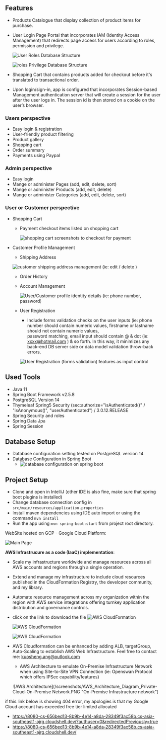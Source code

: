

Features
--------
 - Products Catalogue that display collection of product items for purchase.
 - User Login Page Portal that incorporates IAM (Identity Access Management) that redirects page access for users 
   according to roles, permission and privilege. 
   
   ![User Roles Database Structure](/screenshots/users_roles_maintenance.PNG "User Roles Database Table")
   
   ![roles Privilege Database Structure](/screenshots/roles_privileges_maintenance.PNG "Roles Privilege Table")
   
 - Shopping Cart that contains products added for checkout before it's translated to transactional order.
 - Upon login/sign-in, app is configured that incorporates Session-based Management authentication server that will create a session for 
   the user after the user logs in. The session id is then stored on a cookie on the user’s browser.
  

### Users perspective

- Easy login & registration
- User-friendly product filtering
- Product gallery
- Shopping cart
- Order summary
- Payments using Paypal

### Admin perspective
- Easy login
- Mange or administer Pages (add, edit, delete, sort)
- Mange or administer Products (add, edit, delete)
- Mange or administer Categories (add, edit, delete, sort)


### User or Customer perspective

- Shopping Cart
  - Payment checkout items listed on shopping cart
 
    ![shopping cart screenshots to checkout for payment](/screenshots/shopping_cart.PNG "shopping cart screenshots")

- Customer Profile Management
  - Shipping Address
  
  ![customer shipping address management (ie: edit / delete )](/screenshots/customer_shipping_address.PNG "customer shipping address")

  - Order History
  - Account Management

    ![User/Customer profile identity details (ie: phone number, password)](/screenshots/customer_profile.PNG "Customer Profile")
    
  - User Registration
    - Include forms validation checks on the user inputs (ie: phone number should contain numeric values, firstname or lastname should not contain numeric values,     
      password matching, email input should contain @ & dot (ie: xxxx@hotmail.com ) & so forth.
      In this way, it minimizes any back-end DB server side or data model validation throw-back errors.
      
      
    ![ User Registration (forms validation) features as input control](/screenshots/registration_form_validation.PNG "User Registration")
      
    

Used Tools
-----------
- Java 11
- Spring Boot Framework v2.5.8
- PostgreSQL Version 14
- Thymeleaf Spring5 Security (sec:authorize="isAuthenticated()" / "isAnonymous()", "userAuthenticated") / 3.0.12.RELEASE
- Spring Security and roles
- Spring Data Jpa
- Spring Session

Database Setup
---------------
 - Database configuration setting tested on PostgreSQL version 14
 - Database Configuration in Spring Boot
   - ![database configuration on spring boot](/screenshots/DataBASE_configuration.PNG "database configuration on spring")

    

Project Setup
-------------
- Clone and open in IntelliJ (other IDE is also fine, make sure that spring boot plugins is installed)
- Change database connection config in `src/main/resources/application.properties`
- Install maven dependencies using IDE auto import or using the command ``mvn install``
- Run the app using ``mvn spring-boot:start`` from project root directory.

WebSite hosted on GCP - Google Cloud Platform:

  ![Main Page](/screenshots/mainPage.PNG "Main Page hosted on GCP - Google Cloud Platform")


**AWS Infrastrucure as a code (IaaC) implementation**:
- Scale my infrastructure worldwide and manage resources across all AWS accounts and regions through a single operation.
- Extend and manage my infrastructure to include cloud resources published in the CloudFormation Registry, the developer community, and my library.
- Automate resource management across my organization within the region with AWS service integrations offering turnkey application distribution and governance controls.

- click on the link to download the file ![AWS CloudFormation](/AWSCloudFormation_Deployment%20as%20IaaC.yaml "CloudFormation-IaaC ")  

  ![AWS CloudFormation](/screenshots/AWS-CloudFormation_Events.PNG "Using AWS CloudFormation script to implement as IaaC")

  ![AWS CloudFormation](/screenshots/AWS-CloudFormation_resources.PNG "Using AWS CloudFormation script to implement as IaaC")

- AWS Cloudformation can be enhanced by adding ALB, targetGroup, Auto-Scaling to establish AWS Web Infrastructure. Feel free to contact me: kuosheng.ang@outlook.com

  - AWS Architecture to emulate On-Premise Infrastructure Network when using Site-to-Site VPN Connection (ie: Openswan Protocol which offers IPSec capability/features) 



  ![AWS Architecture](/screenshots/AWS_Architecture_Diagram_Private-Cloud-On-Premise Network.PNG "On-Premise Infrastructure network")

if this link below is showing 404 error, my apologies is that my Google Cloud account has exceeded free tier limited allocated

- https://8080-cs-656bed13-8b9b-4e14-a8da-28349f3ac58b.cs-asia-southeast1-ajrg.cloudshell.dev/?authuser=0&redirectedPreviously=true
- https://8080-cs-656bed13-8b9b-4e14-a8da-28349f3ac58b.cs-asia-southeast1-ajrg.cloudshell.dev/
